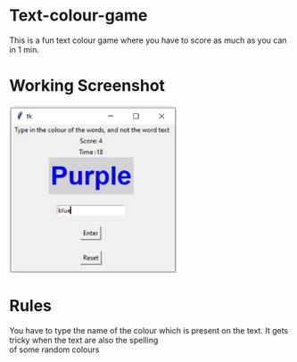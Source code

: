 # Text-colour-game

This is a fun text colour game where you have to score
as much as you can in 1 min.

# Working Screenshot
<img src ="color-game-ss.jpg" height="300" width="300">

# Rules
You have to type the name of the colour which is present
on the text.
It gets tricky when the text are also the spelling <br />
of some random colours
